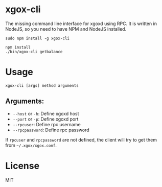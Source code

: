 xgox-cli
===========

The missing command line interface for xgoxd using RPC. It is written in NodeJS, so you need to have NPM and NodeJS installed.

```
sudo npm install -g xgox-cli
```

```
npm install
./bin/xgox-cli getbalance
```

# Usage

```
xgox-cli [args] method arguments
```

## Arguments:

* `--host` or `-h`: Define xgoxd host
* `--port` or `-p`: Define xgoxd port
* `--rpcuser`: Define rpc username
* `--rpcpassword`: Define rpc password

If `rpcuser` and `rpcpassword` are not defined, the client will try to get them from `~/.xgox/xgox.conf`.

# License

MIT
